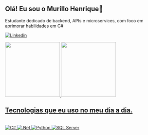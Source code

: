 ## Olá! Eu sou o Murillo Henrique👋

Estudante dedicado de backend, APIs e microservices, com foco em aprimorar habilidades em C#

[![Linkedin](https://img.shields.io/badge/LinkedIn-0077B5?style=for-the-badge&logo=linkedin&logoColor=white)](https://www.linkedin.com/in/murillohms/)
<div>
  <a href="https://github.com/MurilloHMS">
  <img height="180em" src="https://github-readme-stats.vercel.app/api?username=MurilloHMS&show_icons=true&theme=dracula">
  <img height="180em" src="https://github-readme-stats.vercel.app/api/top-langs/?username=MurilloHMS&layout=compact&theme=dracula">
</div>

## Tecnologias que eu uso no meu dia a dia.

<div style="display: inline_block" ><br/>
  <a href="https://github.com/MurilloHMS">
  <img align="center" alt="C#" src="https://img.shields.io/badge/C%23-239120?style=for-the-badge&logo=c-sharp&logoColor=white">
  <img align="center" alt=".Net" src="https://img.shields.io/badge/.NET-5C2D91?style=for-the-badge&logo=.net&logoColor=white">
  <img align="center" alt="Python" src="https://img.shields.io/badge/Python-14354C?style=for-the-badge&logo=python&logoColor=white">
  <img align="center" alt="SQL Server" src="https://img.shields.io/badge/Microsoft_SQL_Server-CC2927?style=for-the-badge&logo=microsoft-sql-server&logoColor=white">
</div>
